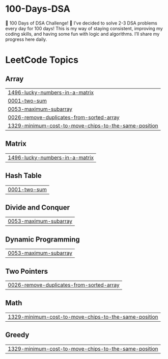 # 100-Days-DSA
🎯 100 Days of DSA Challenge! 🎯 I’ve decided to solve 2-3 DSA problems every day for 100 days! This is my way of staying consistent, improving my coding skills, and having some fun with logic and algorithms.  I’ll share my progress here daily.

<!---LeetCode Topics Start-->
# LeetCode Topics
## Array
|  |
| ------- |
| [1496-lucky-numbers-in-a-matrix](https://github.com/Maheshdolly/100-Days-DSA/tree/master/1496-lucky-numbers-in-a-matrix) |
| [0001-two-sum](https://github.com/Maheshdolly/100-Days-DSA/tree/master/0001-two-sum) |
| [0053-maximum-subarray](https://github.com/Maheshdolly/100-Days-DSA/tree/master/0053-maximum-subarray) |
| [0026-remove-duplicates-from-sorted-array](https://github.com/Maheshdolly/100-Days-DSA/tree/master/0026-remove-duplicates-from-sorted-array) |
| [1329-minimum-cost-to-move-chips-to-the-same-position](https://github.com/Maheshdolly/100-Days-DSA/tree/master/1329-minimum-cost-to-move-chips-to-the-same-position) |
## Matrix
|  |
| ------- |
| [1496-lucky-numbers-in-a-matrix](https://github.com/Maheshdolly/100-Days-DSA/tree/master/1496-lucky-numbers-in-a-matrix) |
## Hash Table
|  |
| ------- |
| [0001-two-sum](https://github.com/Maheshdolly/100-Days-DSA/tree/master/0001-two-sum) |
## Divide and Conquer
|  |
| ------- |
| [0053-maximum-subarray](https://github.com/Maheshdolly/100-Days-DSA/tree/master/0053-maximum-subarray) |
## Dynamic Programming
|  |
| ------- |
| [0053-maximum-subarray](https://github.com/Maheshdolly/100-Days-DSA/tree/master/0053-maximum-subarray) |
## Two Pointers
|  |
| ------- |
| [0026-remove-duplicates-from-sorted-array](https://github.com/Maheshdolly/100-Days-DSA/tree/master/0026-remove-duplicates-from-sorted-array) |
## Math
|  |
| ------- |
| [1329-minimum-cost-to-move-chips-to-the-same-position](https://github.com/Maheshdolly/100-Days-DSA/tree/master/1329-minimum-cost-to-move-chips-to-the-same-position) |
## Greedy
|  |
| ------- |
| [1329-minimum-cost-to-move-chips-to-the-same-position](https://github.com/Maheshdolly/100-Days-DSA/tree/master/1329-minimum-cost-to-move-chips-to-the-same-position) |
<!---LeetCode Topics End-->